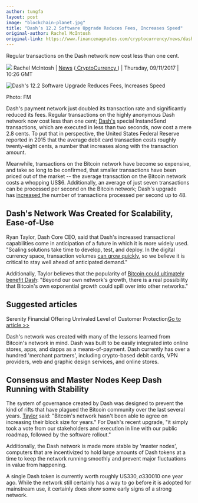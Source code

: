 ```yaml
---
author: tungfa
layout: post
image: "blockchain-planet.jpg"
title: "Dash’s 12.2 Software Upgrade Reduces Fees, Increases Speed"
original-author: Rachel McIntosh 
original-link: https://www.financemagnates.com/cryptocurrency/news/dashs-12-2-software-upgrade-reduces-fees-increases-speed/
---
```


Regular transactions on the Dash network now cost less than one cent.

![](https://www.financemagnates.com/wp-content/uploads/2017/11/374483_10151635553089809_862401040_n.jpg?x14075) Rachel McIntosh | [News](https://www.financemagnates.com/cryptocurrency/news/) ([ CryptoCurrency ](https://www.financemagnates.com/cryptocurrency/)) | Thursday, 09/11/2017 | 10:26 GMT 

![Dash's 12.2 Software Upgrade Reduces Fees, Increases Speed](https://www.financemagnates.com/wp-content/uploads/2017/07/blockchain-planet.jpg?x14075)

Photo: FM

Dash's payment network just doubled its transaction rate and significantly reduced its fees. Regular transactions on the highly anonymous Dash network now cost less than one cent; [Dash's](https://www.financemagnates.com/cryptocurrency/news/privacy-focused-cryptocurrency-dash-welcomed-back-apples-app-store/) special InstandSend transactions, which are executed in less than two seconds, now cost a mere 2.8 cents. To put that in perspective, the United States Federal Reserve reported in 2015 that the average debit card transaction costs roughly twenty-eight cents, a number that increases along with the transaction amount.

Meanwhile, transactions on the Bitcoin network have become so expensive, and take so long to be confirmed, that smaller transactions have been priced out of the market -- the average transaction on the Bitcoin network costs a whopping US$6. Additionally, an average of just seven transactions can be processed per second on the Bitcoin network; Dash's upgrade has [increased ](https://www.financemagnates.com/cryptocurrency/interview/dash-surges-over-50-in-value-reaches-over-100m-market-cap/)the number of transactions processed per second up to 48.

Dash's Network Was Created for Scalability, Ease-of-Use
-------------------------------------------------------

Ryan Taylor, Dash Core CEO, said that Dash's increased transactional capabilities come in anticipation of a future in which it is more widely used. "Scaling solutions take time to develop, test, and deploy. In the digital currency space, transaction volumes [can grow quickly](https://www.financemagnates.com/cryptocurrency/trading/dash-now-third-biggest-cryptocurrency-market-cap/), so we believe it is critical to stay well ahead of anticipated demand."

Additionally, Taylor believes that the popularity of [Bitcoin could ultimately benefit Dash](https://www.financemagnates.com/cryptocurrency/news/bitcart-removes-extremely-problematic-bitcoin-enables-dash/): "Beyond our own network's growth, there is a real possibility that Bitcoin's own exponential growth could spill over into other networks."

Suggested articles
------------------

Serenity Financial Offering Unrivaled Level of Customer Protection[Go to article >>](https://www.financemagnates.com/thought-leadership/serenity-financial-offering-unrivaled-level-customer-protection/)

Dash's network was created with many of the lessons learned from Bitcoin's network in mind. Dash was built to be easily integrated into online stores, apps, and dapps as a means-of-payment. Dash currently has over a hundred 'merchant partners', including crypto-based debit cards, VPN providers, web and graphic design services, and online stores.

Consensus and Master Nodes Keep Dash Running with Stability
-----------------------------------------------------------

The system of governance created by Dash was designed to prevent the kind of rifts that have plagued the Bitcoin community over the last several years. [Taylor](https://www.financemagnates.com/cryptocurrency/news/ryan-taylor-takes-dash-ceo-founder-evan-duffield/) said: "Bitcoin's network hasn't been able to agree on increasing their block size for years." For Dash's recent upgrade, "it simply took a vote from our stakeholders and execution in line with our public roadmap, followed by the software rollout."

Additionally, the Dash network is made more stable by 'master nodes', computers that are incentivized to hold large amounts of Dash tokens at a time to keep the network running smoothly and prevent major fluctuations in value from happening.

A single Dash token is currently worth roughly US$330, a 3300% rise from its value of approximately US$10 one year ago. While the network still certainly has a way to go before it is adopted for mainstream use, it certainly does show some early signs of a strong network.
